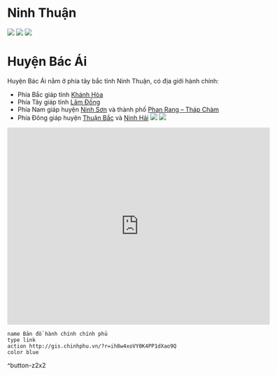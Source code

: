 # Ninh Thuận
![](https://cdn.diaocthongthai.com/map/VNM/map_political_label_1_v2/vnm__ninh_thuan.jpg) 
![](https://cdn.diaocthongthai.com/map/VNM/map_polygon_satellite_1/vnm__ninh_thuan-768x980.jpg) 
![](https://cdn.diaocthongthai.com/map/VNM/map_polygon_osm_1/vnm__ninh_thuan-768x980.jpg) 
# Huyện Bác Ái
Huyện Bác Ái nằm ở phía tây bắc tỉnh Ninh Thuận, có địa giới hành chính:

-   Phía Bắc giáp tỉnh [Khánh Hòa](https://diaocthongthai.com/ban-do-khanh-hoa/ "Khánh Hòa")
-   Phía Tây giáp tỉnh [Lâm Đồng](https://diaocthongthai.com/ban-do-lam-dong/ "Lâm Đồng")
-   Phía Nam giáp huyện [Ninh Sơn](https://diaocthongthai.com/ban-do-huyen-ninh-son-ninh-thuan/ "Ninh Sơn") và thành phố [Phan Rang – Tháp Chàm](https://diaocthongthai.com/ban-do-tp-phan-rang-thap-cham-ninh-thuan/ "Phan Rang - Tháp Chàm")
-   Phía Đông giáp huyện [Thuận Bắc](https://diaocthongthai.com/ban-do-huyen-thuan-bac-ninh-thuan/ "Thuận Bắc") và [Ninh Hải](https://diaocthongthai.com/ban-do-huyen-ninh-hai-ninh-thuan/ "Ninh Hải")
![](https://bandovietnam.com.vn/media/uploads/uploads/17121921-2-ban-do-huyen-bac-ai.jpeg) 
![](https://cdn.diaocthongthai.com/map/VNM/map_polygon_satellite_2/vnm__ninh_thuan__bac_ai-768x996.jpg) 
<iframe src="https://www.google.com/maps/embed?pb=!1m18!1m12!1m3!1d124858.25284094713!2d108.765582!3d12.05587505!2m3!1f0!2f0!3f0!3m2!1i1024!2i768!4f13.1!3m3!1m2!1s0x3171022a2f405093%3A0xcd1bb43e92058566!2zUGjGsOG7m2MgQsOsbmgsIELDoWMgw4FpIERpc3RyaWN0LCBOaW5oIFRodeG6rW4!5e0!3m2!1sen!2s!4v1679154155799!5m2!1sen!2s" width="600" height="450" style="border:0;" allowfullscreen="" loading="lazy" referrerpolicy="no-referrer-when-downgrade"></iframe>

```button
name Bản đồ hành chính chính phủ
type link
action http://gis.chinhphu.vn/?r=ih8w4xoVY0K4PP1dXao9Q
color blue
```
^button-z2x2

